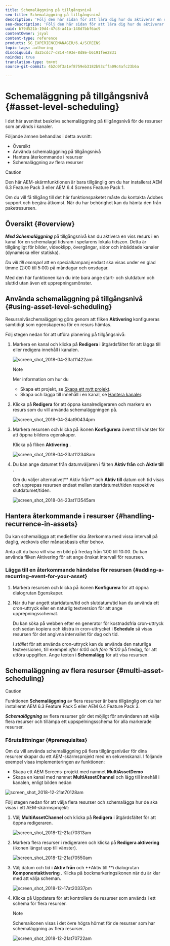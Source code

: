 ```yaml
---
title: Schemaläggning på tillgångsnivå
seo-title: Schemaläggning på tillgångsnivå
description: 'Följ den här sidan för att lära dig hur du aktiverar en specifik resurs i en kanal för en schemalagd tidsram i spelarens lokala tidszon. '
seo-description: 'Följ den här sidan för att lära dig hur du aktiverar en specifik resurs i en kanal för en schemalagd tidsram i spelarens lokala tidszon. '
uuid: b79d521b-19d4-47c8-a41a-148d7bbf6ac9
contentOwner: jsyal
content-type: reference
products: SG_EXPERIENCEMANAGER/6.4/SCREENS
topic-tags: authoring
discoiquuid: da25cdc7-c814-493e-8d8e-b6191fee2831
noindex: true
translation-type: tm+mt
source-git-commit: 4b2c0f3a1ef8759eb3182b93cffa09c4afc23b6a

---
```



# Schemaläggning på tillgångsnivå {#asset-level-scheduling}

I det här avsnittet beskrivs schemaläggning på tillgångsnivå för de resurser som används i kanaler.

Följande ämnen behandlas i detta avsnitt:

* Översikt
* Använda schemaläggning på tillgångsnivå
* Hantera återkommande i resurser
* Schemaläggning av flera resurser

>[!CAUTION]
>
>Den här AEM-skärmfunktionen är bara tillgänglig om du har installerat AEM 6.3 Feature Pack 3 eller AEM 6.4 Screens Feature Pack 1.
>
>Om du vill få tillgång till det här funktionspaketet måste du kontakta Adobes support och begära åtkomst. När du har behörighet kan du hämta den från paketresursen.

## Översikt {#overview}

***Med Schemaläggning*** på tillgångsnivå kan du aktivera en viss resurs i en kanal för en schemalagd tidsram i spelarens lokala tidszon. Detta är tillgängligt för bilder, videoklipp, övergångar, sidor och inbäddade kanaler (dynamiska eller statiska).

*Du vill till exempel* att en specialkampanj endast ska visas under en glad timme (2:00 till 5:00) på måndagar och onsdagar.

Med den här funktionen kan du inte bara ange start- och slutdatum och sluttid utan även ett upprepningsmönster.

## Använda schemaläggning på tillgångsnivå {#using-asset-level-scheduling}

Resursnivåschemaläggning görs genom att fliken **Aktivering** konfigureras samtidigt som egenskaperna för en resurs hämtas.

Följ stegen nedan för att utföra planering på tillgångsnivå:

1. Markera en kanal och klicka på **Redigera** i åtgärdsfältet för att lägga till eller redigera innehåll i kanalen.

   ![screen_shot_2018-04-23at11422am](assets/screen_shot_2018-04-23at111422am.png)

   >[!NOTE]
   >
   >Mer information om hur du
   >
   >* Skapa ett projekt, se [Skapa ett nytt projekt](creating-a-screens-project.md).
   >* Skapa och lägga till innehåll i en kanal, se [Hantera kanaler](managing-channels.md).


1. Klicka på **Redigera** för att öppna kanalredigeraren och markera en resurs som du vill använda schemaläggningen på.

   ![screen_shot_2018-04-24at90434pm](assets/screen_shot_2018-04-24at90434pm.png)

1. Markera resursen och klicka på ikonen **Konfigurera** överst till vänster för att öppna bildens egenskaper.

   Klicka på fliken **Aktivering** .

   ![screen_shot_2018-04-23at112348am](assets/screen_shot_2018-04-23at112348am.png)

1. Du kan ange datumet från datumväljaren i fälten **Aktiv från** och **Aktiv till** .

   Om du väljer alternativet** Aktiv från** och **Aktiv till** datum och tid visas och upprepas resursen endast mellan startdatumet/tiden respektive slutdatumet/tiden.

   ![screen_shot_2018-04-23at113545am](assets/screen_shot_2018-04-23at113545am.png)

## Hantera återkommande i resurser {#handling-recurrence-in-assets}

Du kan schemalägga att mediefiler ska återkomma med vissa intervall på daglig, veckovis eller månadsbasis efter behov.

Anta att du bara vill visa en bild på fredag från 1:00 till 10:00. Du kan använda fliken Aktivering för att ange önskat intervall för resursen.

### Lägga till en återkommande händelse för resursen {#adding-a-recurring-event-for-your-asset}

1. Markera resursen och klicka på ikonen **Konfigurera** för att öppna dialogrutan Egenskaper.
1. När du har angett startdatum/tid och slutdatum/tid kan du använda ett cron-uttryck eller en naturlig textversion för att ange upprepningsschemat.

   Du kan söka på webben efter en generator för kostnadsfria cron-uttryck och sedan kopiera och klistra in cron-uttrycket i **Schedule** så visas resursen för det angivna intervallet för dag och tid.

   *I stället* för att använda cron-uttryck kan du använda den naturliga textversionen, till exempel *efter 6:00 och före 18:00* på fredag, för att utföra uppgiften. Ange texten i **Schemalägg** för att visa resursen.

## Schemaläggning av flera resurser {#multi-asset-scheduling}

>[!CAUTION]
>
>Funktionen **Schemaläggning** av flera resurser är bara tillgänglig om du har installerat AEM 6.3 Feature Pack 5 eller AEM 6.4 Feature Pack 3.

***Schemaläggning*** av flera resurser gör det möjligt för användaren att välja flera resurser och tillämpa ett uppspelningsschema för alla markerade resurser.

### Förutsättningar {#prerequisites}

Om du vill använda schemaläggning på flera tillgångsnivåer för dina resurser skapar du ett AEM-skärmsprojekt med en sekvenskanal. I följande exempel visas implementeringen av funktionen:

* Skapa ett AEM Screens-projekt med namnet **MultiAssetDemo**
* Skapa en kanal med namnet **MultiAssetChannel** och lägg till innehåll i kanalen, enligt bilden nedan

![screen_shot_2018-12-21at70128am](assets/screen_shot_2018-12-21at70128am.png)

Följ stegen nedan för att välja flera resurser och schemalägga hur de ska visas i ett AEM-skärmsprojekt:

1. Välj **MultiAssetChannel** och klicka på **Redigera** i åtgärdsfältet för att öppna redigeraren.

   ![screen_shot_2018-12-21at70313am](assets/screen_shot_2018-12-21at70313am.png)

1. Markera flera resurser i redigeraren och klicka på **Redigera aktivering** (ikonen längst upp till vänster).

   ![screen_shot_2018-12-21at70550am](assets/screen_shot_2018-12-21at70550am.png)

1. Välj datum och tid i **Aktiv från** och **Aktiv till **i dialogrutan **Komponentaktivering** . Klicka på bockmarkeringsikonen när du är klar med att välja scheman.

   ![screen_shot_2018-12-17at20337pm](assets/screen_shot_2018-12-17at20337pm.png)

1. Klicka på Uppdatera för att kontrollera de resurser som används i ett schema för flera resurser.

   >[!NOTE]
   >
   >Schemaikonen visas i det övre högra hörnet för de resurser som har schemaläggning av flera resurser.

   ![screen_shot_2018-12-21at70722am](assets/screen_shot_2018-12-21at70722am.png)


